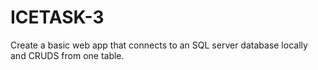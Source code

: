# ICETASK-3
Create a basic web app that connects to an SQL server database locally and CRUDS from one table.
